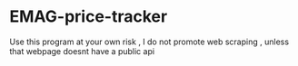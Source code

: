 # EMAG-price-tracker
Use this program at your own risk , I do not promote web scraping , unless that webpage doesnt have a public api
